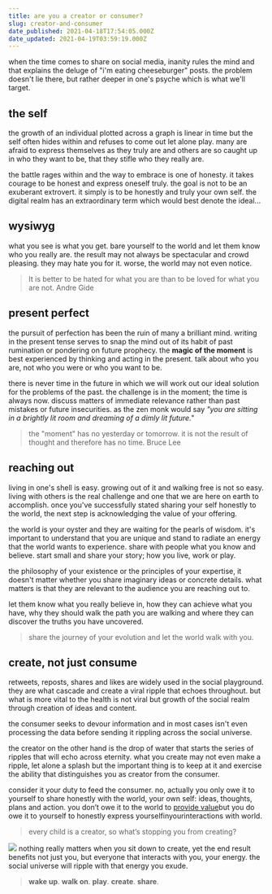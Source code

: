```yaml
---
title: are you a creator or consumer?
slug: creator-and-consumer
date_published: 2021-04-18T17:54:05.000Z
date_updated: 2021-04-19T03:59:19.000Z
---
```


when the time comes to share on social media, inanity rules the mind and that explains the deluge of "i'm eating cheeseburger" posts. the problem doesn't lie there, but rather deeper in one's psyche which is what we'll target.

## the self

the growth of an individual plotted across a graph is linear in time but the self often hides within and refuses to come out let alone play. many are afraid to express themselves as they truly are and others are so caught up in who they want to be, that they stifle who they really are. 

the battle rages within and the way to embrace is one of honesty. it takes courage to be honest and express oneself truly. the goal is not to be an exuberant extrovert. it simply is to be honestly and truly your own self. the digital realm has an extraordinary term which would best denote the ideal...

## wysiwyg

what you see is what you get. bare yourself to the world and let them know who you really are. the result may not always be spectacular and crowd pleasing. they may hate you for it. worse, the world may not even notice. 

> It is better to be hated for what you are than to be loved for what you are not. Andre Gide

## present perfect

the pursuit of perfection has been the ruin of many a brilliant mind. writing in the present tense serves to snap the mind out of its habit of past rumination or pondering on future prophecy. the **magic of the moment** is best experienced by thinking and acting in the present. talk about who you are, not who you were or who you want to be. 

there is never time in the future in which we will work out our ideal solution for the problems of the past. the challenge is in the moment; the time is always now. discuss matters of immediate relevance rather than past mistakes or future insecurities. as the zen monk would say *"you are sitting in a brightly lit room and dreaming of a dimly lit future."*

> the "moment" has no yesterday or tomorrow. it is not the result of thought and therefore has no time. Bruce Lee

## reaching out

living in one's shell is easy. growing out of it and walking free is not so easy. living with others is the real challenge and one that we are here on earth to accomplish. once you've successfully stated sharing your self honestly to the world, the next step is acknowledging the value of your offering. 

the world is your oyster and they are waiting for the pearls of wisdom. it's important to understand that you are unique and stand to radiate an energy that the world wants to experience. share with people what you know and believe. start small and share your story; how you live, work or play. 

the philosophy of your existence or the principles of your expertise, it doesn't matter whether you share imaginary ideas or concrete details. what matters is that they are relevant to the audience you are reaching out to. 

let them know what you really believe in, how they can achieve what you have, why they should walk the path you are walking and where they can discover the truths you have uncovered.

> share the journey of your evolution and let the world walk with you.

## create, not just consume

retweets, reposts, shares and likes are widely used in the social playground. they are what cascade and create a viral ripple that echoes throughout. but what is more vital to the health is not viral but growth of the social realm through creation of ideas and content. 

the consumer seeks to devour information and in most cases isn't even processing the data before sending it rippling across the social universe. 

the creator on the other hand is the drop of water that starts the series of ripples that will echo across eternity. what you create may not even make a ripple, let alone a splash but the important thing is to keep at it and exercise the ability that distinguishes you as creator from the consumer. 

consider it your duty to feed the consumer. no, actually you only owe it to yourself to share honestly with the world, your own self: ideas, thoughts, plans and action. you don’t owe it to the world to [provide value](__GHOST_URL__/value-of-value/)but you do owe it to yourself to honestly express yourselfinyourinteractions with world.

> every child is a creator, so what’s stopping you from creating?

![](https://images.unsplash.com/photo-1596753877168-e89934b638d0?crop=entropy&amp;cs=tinysrgb&amp;fit=max&amp;fm=jpg&amp;ixid=MnwxNDIyNzR8MHwxfHNlYXJjaHwzfHxjaGlsZCUyMGNyZWF0aW5nfGVufDB8fHx8MTYxODc2NzQ2OQ&amp;ixlib=rb-1.2.1&amp;q=80&amp;w=1080)
nothing really matters when you sit down to create, yet the end result benefits not just you, but everyone that interacts with you, your energy. the social universe will ripple with that energy you exude.

> **wake up**.
> **walk on**.
> **play**.
> **create**.
> **share**.
